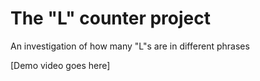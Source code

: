 # The "L" counter project

An investigation of how many "L"s are in different phrases

[Demo video goes here]
